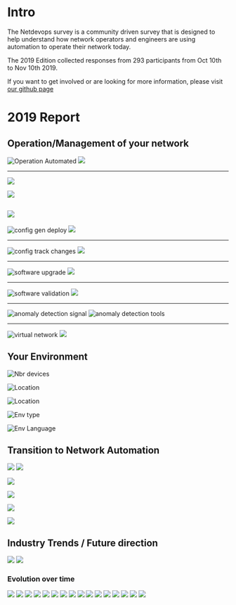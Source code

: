 

# Intro

The Netdevops survey is a community driven survey that is designed to help understand how network operators and engineers are using automation to operate their network today.

The 2019 Edition collected responses from 293 participants from Oct 10th to Nov 10th 2019. 

If you want to get involved or are looking for more information, please visit [our github page](https://github.com/dgarros/netdevops-survey/)

# 2019 Report
## Operation/Management of your network 

![Operation Automated](../graphs/svg/netdevops_survey_2019_operation-automated_tool.svg)
![](../graphs/png/netdevops_survey_operation-automated_compare.png)

--------------

![](../graphs/png/netdevops_survey_2019_prod-changes_stack.png)

![](../graphs/png/netdevops_survey_2019_config-decide-changes_pie.png)

![](../graphs/png/netdevops_survey_2019_config-automated-changes_pie.png)
--------------

![config gen deploy](../graphs/png/netdevops_survey_2019_config-gen-deploy_tool.png)
![](../graphs/png/netdevops_survey_config-gen-deploy_compare.png)

--------------

![config track changes](../graphs/png/netdevops_survey_2019_config-track-changes_tool.png)
![](../graphs/png/netdevops_survey_config-track-changes_compare.png)

--------------

![software upgrade](../graphs/png/netdevops_survey_2019_software-upgrade_tool.png)
![](../graphs/png/netdevops_survey_software-upgrade_compare.png)

--------------

![software validation](../graphs/png/netdevops_survey_2019_software-validation_tool.png)
![](../graphs/png/netdevops_survey_software-validation_compare.png)

--------------

![anomaly detection signal](../graphs/png/netdevops_survey_2019_anomaly-detection-signal_tool.png)
![anomaly detection tools](../graphs/png/netdevops_survey_2019_anomaly-detection-sources_tool.png)

--------------

![virtual network](../graphs/png/netdevops_survey_2019_env-virtual-network_tool.png)
![](../graphs/png/netdevops_survey_env-virtual-network_compare.png)

## Your Environment

![Nbr devices](../graphs/png/netdevops_survey_2019_env-nbr-devices_bar.png)

![Location](../graphs/png/netdevops_survey_2019_env-location_pie.png)

![Location](../graphs/png/netdevops_survey_2019_env-vendors_tool.png)

![Env type](../graphs/png/netdevops_survey_2019_env-type_tool.png)

![Env Language](../graphs/png/netdevops_survey_2019_env-language_stack.png)

## Transition to Network Automation

![](../graphs/png/netdevops_survey_2019_transition-self-find-time_tool.png)
![](../graphs/png/netdevops_survey_2019_transition-self-how-long_pie.png)

![](../graphs/png/netdevops_survey_2019_transition-self-nbr-hours_pie.png)

![](../graphs/png/netdevops_survey_2019_transition-team-actions_tool.png)

![](../graphs/png/netdevops_survey_2019_transition-team-how-long_pie.png)

![](../graphs/png/netdevops_survey_2019_org-preference_bar.png)

## Industry Trends / Future direction

![](../graphs/png/netdevops_survey_2019_trend-tools_stack.png)
![](../graphs/png/netdevops_survey_2019_trend-topics_stack.png)

### Evolution over time
![](../graphs/png/netdevops_survey_trend-tools_trend-tools-ansible_compare.png)
![](../graphs/png/netdevops_survey_trend-tools_trend-tools-chef_compare.png)
![](../graphs/png/netdevops_survey_trend-tools_trend-tools-ci_compare.png)
![](../graphs/png/netdevops_survey_trend-tools_trend-tools-git_compare.png)
![](../graphs/png/netdevops_survey_trend-tools_trend-tools-keyword-testing_compare.png)
![](../graphs/png/netdevops_survey_trend-tools_trend-tools-napalm_compare.png)
![](../graphs/png/netdevops_survey_trend-tools_trend-tools-puppet_compare.png)
![](../graphs/png/netdevops_survey_trend-tools_trend-tools-saltstack_compare.png)
![](../graphs/png/netdevops_survey_trend-tools_trend-tools-stackstorm_compare.png)
![](../graphs/png/netdevops_survey_trend-topics_trend-topics-chatops_compare.png)
![](../graphs/png/netdevops_survey_trend-topics_trend-topics-ci-cd_compare.png)
![](../graphs/png/netdevops_survey_trend-topics_trend-topics-devops_compare.png)
![](../graphs/png/netdevops_survey_trend-topics_trend-topics-event-driven_compare.png)
![](../graphs/png/netdevops_survey_trend-topics_trend-topics-iac_compare.png)
![](../graphs/png/netdevops_survey_trend-topics_trend-topics-ibns_compare.png)
![](../graphs/png/netdevops_survey_trend-topics_trend-topics-telemetry-streaming_compare.png)